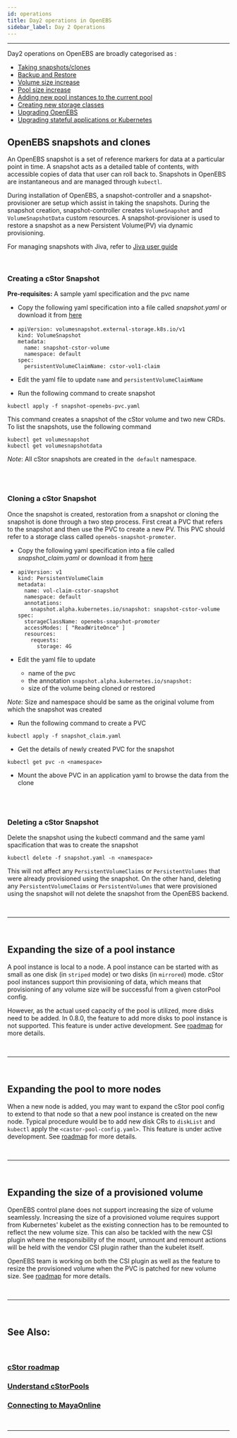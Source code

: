 ```yaml
---
id: operations
title: Day2 operations in OpenEBS
sidebar_label: Day 2 Operations
---
```

------

Day2 operations on OpenEBS are broadly categorised as  : 



- <a href="/docs/next/operations.html#openebs-snapshots-and-clones">Taking snapshots/clones</a> 
- <a href="/docs/next/backup.html">Backup and Restore</a>
- <a href="/docs/next/backup.html">Volume size increase</a>
- <a href="/docs/next/backup.html">Pool size increase</a>
- <a href="/docs/next/backup.html">Adding new pool instances to the current pool</a>
- <a href="/docs/next/configuresc.html#creating-a-new-storageclass">Creating new storage classes</a>
- <a href="/docs/next/upgrade.html">Upgrading OpenEBS</a>
- <a href="/docs/next/k8supgrades.html">Upgrading stateful applications or Kubernetes</a>



## OpenEBS snapshots and clones

An OpenEBS snapshot is a set of reference markers for data at a particular point in time. A snapshot acts as a detailed table of contents,  with accessible copies of data that user can roll back to.  Snapshots in OpenEBS are instantaneous and are managed through `kubectl`.

During installation of OpenEBS, a snapshot-controller and a snapshot-provisioner are setup which assist in taking the snapshots. During the snapshot creation, snapshot-controller creates  `VolumeSnapshot` and `VolumeSnapshotData` custom resources. A snapshot-provisioner is used to restore a snapshot as a new Persistent Volume(PV) via dynamic provisioning.



For managing snapshots with Jiva, refer to  <a href="/docs/next/jivaguide.html">Jiva user guide</a> 



<br>

### Creating a cStor Snapshot

**Pre-requisites:** A sample yaml specification and the pvc name

- Copy the following yaml specification into a file called *snapshot.yaml* or download it from  <a href="https://raw.githubusercontent.com/openebs/openebs/master/k8s/ci/maya/snapshot/cstor/snapshot.yaml" target="_blank">here</a> 

- ```
  apiVersion: volumesnapshot.external-storage.k8s.io/v1
  kind: VolumeSnapshot
  metadata:
    name: snapshot-cstor-volume
    namespace: default
  spec:
    persistentVolumeClaimName: cstor-vol1-claim
  ```

- Edit the yaml file to update  `name`  and  `persistentVolumeClaimName`

- Run the following command to create snapshot

```
kubectl apply -f snapshot-openebs-pvc.yaml
```

This command creates a snapshot of the cStor volume and two new CRDs. To list the snapshots, use the following command

```
kubectl get volumesnapshot
kubectl get volumesnapshotdata
```

*Note*: All cStor snapshots are created in the` default` namespace.





<br><br>

### Cloning  a cStor Snapshot

Once the snapshot is created, restoration from a snapshot or cloning the snapshot is done through a two step process. First creat a PVC that refers to the snapshot and then use the PVC to create a new PV. This PVC should refer to a storage class called `openebs-snapshot-promoter`. 

- Copy the following yaml specification into a file called *snapshot_claim.yaml* or download it from  <a href="https://raw.githubusercontent.com/openebs/openebs/master/k8s/ci/maya/snapshot/cstor/snapshot_claim.yaml" target="_blank">here</a> 

- ```
  apiVersion: v1
  kind: PersistentVolumeClaim
  metadata:
    name: vol-claim-cstor-snapshot
    namespace: default
    annotations:
      snapshot.alpha.kubernetes.io/snapshot: snapshot-cstor-volume
  spec:
    storageClassName: openebs-snapshot-promoter
    accessModes: [ "ReadWriteOnce" ]
    resources:
      requests:
        storage: 4G
  ```

- Edit the yaml file to update 

  - name of the pvc
  - the annotation `snapshot.alpha.kubernetes.io/snapshot:`
  - size of the volume being cloned or restored

*Note:* Size and namespace should be same as the original volume from which the snapshot was created

- Run the following command to create a PVC 

```
kubectl apply -f snapshot_claim.yaml
```

- Get the details of newly created PVC for the snapshot 

```
kubectl get pvc -n <namespace>
```



- Mount the above PVC in an application yaml to browse the data from the clone

<br><br>

### Deleting a cStor Snapshot

Delete the snapshot using the kubectl command and the same yaml spacification that was to create the snapshot

```
kubectl delete -f snapshot.yaml -n <namespace>
```

This will not affect any `PersistentVolumeClaims` or `PersistentVolumes` that were already provisioned using the snapshot. On the other hand, deleting any `PersistentVolumeClaims` or `PersistentVolumes` that were provisioned using the snapshot will not delete the snapshot from the OpenEBS backend.

<br>

<hr>

<br>



## Expanding the size of a pool instance

A pool instance is local to a node. A pool instance can be started with as small as one disk (in `striped` mode) or two disks (in `mirrored`) mode. cStor pool instances support thin provisioning of data, which means that provisioning of any volume size will be successful from a given cstorPool config. 

However, as the actual used capacity of the pool is utilized, more disks need to be added. In 0.8.0, the feature to add more disks to pool instance is not supported. This feature is under active development. See [roadmap](/docs/next/cstor.html#cstor-roadmap) for more details.

<br>

<hr>

<br>

## Expanding the pool to more nodes

When a new node is added, you may want to expand the cStor pool config to extend to that node so that a new pool instance is created on the new node. Typical procedure would be to add new disk CRs to `diskList` and `kubectl` apply the `<castor-pool-config.yaml>`. This feature is under active development.  See [roadmap](/docs/next/cstor.html#cstor-roadmap) for more details.

<br>

<hr>

<br>

## Expanding the size of a provisioned volume

OpenEBS control plane does not support increasing the size of volume seamlessly. Increasing the size of a provisioned volume requires support from Kubernetes' kubelet as the existing connection has to be remounted to reflect the new volume size. This can also be tackled with the new CSI plugin where the responsibility of the mount, unmount and remount actions will be held with the vendor CSI plugin rather than the kubelet itself.



OpenEBS team is working on both the CSI plugin as well as the feature to resize the provisioned volume when the PVC is patched for new volume size. See [roadmap](/docs/next/cstor.html#cstor-roadmap) for more details.

<br>

<hr>

<br>

## See Also:



<br>

### [cStor roadmap](/docs/next/cstor.html#cstor-roadmap)

### [Understand cStorPools](/docs/next/cstor.html#cstor-pools)

### [Connecting to MayaOnline](/docs/next/mayaonline.html)

<br>

<hr>

<br>



<!-- Hotjar Tracking Code for https://docs.openebs.io -->

<script>
   (function(h,o,t,j,a,r){
       h.hj=h.hj||function(){(h.hj.q=h.hj.q||[]).push(arguments)};
       h._hjSettings={hjid:785693,hjsv:6};
       a=o.getElementsByTagName('head')[0];
       r=o.createElement('script');r.async=1;
       r.src=t+h._hjSettings.hjid+j+h._hjSettings.hjsv;
       a.appendChild(r);
   })(window,document,'https://static.hotjar.com/c/hotjar-','.js?sv=');
</script>


<!-- Global site tag (gtag.js) - Google Analytics -->
<script async src="https://www.googletagmanager.com/gtag/js?id=UA-92076314-12"></script>
<script>
  window.dataLayer = window.dataLayer || [];
  function gtag(){dataLayer.push(arguments);}
  gtag('js', new Date());

  gtag('config', 'UA-92076314-12');
</script>
